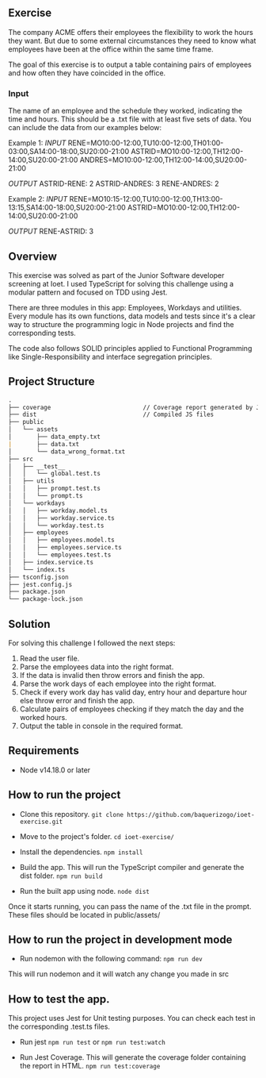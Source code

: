 ## Exercise
The company ACME offers their employees the flexibility to work the hours they want. But due to some external circumstances they need to know what employees have been at the office within the same time frame.

The goal of this exercise is to output a table containing pairs of employees and how often they have coincided in the office.

### Input
The name of an employee and the schedule they worked, indicating the time and hours. This should be a .txt file with at least five sets of data. You can include the data from our examples below:

Example 1:
_INPUT_
RENE=MO10:00-12:00,TU10:00-12:00,TH01:00-03:00,SA14:00-18:00,SU20:00-21:00
ASTRID=MO10:00-12:00,TH12:00-14:00,SU20:00-21:00 ANDRES=MO10:00-12:00,TH12:00-14:00,SU20:00-21:00

_OUTPUT_
ASTRID-RENE: 2 
ASTRID-ANDRES: 3 
RENE-ANDRES: 2

Example 2:
_INPUT_
RENE=MO10:15-12:00,TU10:00-12:00,TH13:00-13:15,SA14:00-18:00,SU20:00-21:00 
ASTRID=MO10:00-12:00,TH12:00-14:00,SU20:00-21:00

_OUTPUT_
RENE-ASTRID: 3

## Overview
This exercise was solved as part of the Junior Software developer screening at Ioet. I used TypeScript for solving this challenge using a modular pattern and focused on TDD using Jest.

There are three modules in this app: Employees, Workdays and utilities. Every module has its own functions, data models and tests since it's a clear way to structure the programming logic in Node projects and find the corresponding tests.

The code also follows SOLID principles applied to Functional Programming like Single-Responsibility and interface segregation principles.

## Project Structure
```markdown
.
├── coverage                          // Coverage report generated by Jest                    
├── dist                              // Compiled JS files
├── public           
│   └── assets
│       ├── data_empty.txt
|       ├── data.txt
│       └── data_wrong_format.txt
├── src
│   ├── __test__
│   │   └── global.test.ts
│   ├── utils
│   │   ├── prompt.test.ts
│   │   └── prompt.ts
│   └── workdays
│   │   ├── workday.model.ts
│   │   ├── workday.service.ts
│   │   └── workday.test.ts
│   ├── employees
│   │   ├── employees.model.ts
│   │   ├── employees.service.ts
│   │   └── employees.test.ts
│   ├── index.service.ts
│   └── index.ts
├── tsconfig.json
├── jest.config.js
├── package.json
└── package-lock.json
```
## Solution
For solving this challenge I followed the next steps:

 1. Read the user file.
 2. Parse the employees data into the right format.
 3. If the data is invalid then throw errors and finish the app.
 4. Parse the work days of each employee into the right format.
 5. Check if every work day has valid day, entry hour and departure hour else throw error and finish the app.
 6. Calculate pairs of employees checking if they match the day and the worked hours.
 7. Output the table in console in the required format. 


## Requirements
 - Node v14.18.0 or later

## How to run the project
 - Clone this repository. 
 `git clone https://github.com/baquerizogo/ioet-exercise.git`
 
 - Move to the project's folder. 
 `cd ioet-exercise/`

 - Install the dependencies.
 `npm install`
 
 - Build the app. This will run the TypeScript compiler and generate the dist folder.
`npm run build`

 - Run the built app using node.
 `node dist`

Once it starts running, you can pass the name of the .txt file in the prompt. These files should be located in public/assets/ 
## How to run the project in development mode
- Run nodemon with the following command:
`npm run dev`

This will run nodemon and it will watch any change you made in src

## How to test the app.
This project uses Jest for Unit testing purposes. You can check each test in the corresponding .test.ts files.
- Run jest
`npm run test`
or
`npm run test:watch`

- Run Jest Coverage. This will generate the coverage folder containing the report in HTML.
`npm run test:coverage`
